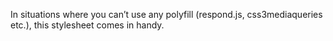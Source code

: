 In situations where you can’t use any polyfill (respond.js, css3mediaqueries etc.), this stylesheet comes in handy.
